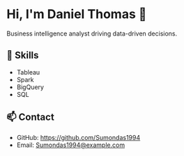 # Hi, I'm Daniel Thomas 👋

Business intelligence analyst driving data-driven decisions.

## 🚀 Skills
- Tableau
- Spark
- BigQuery
- SQL

## 📫 Contact
- GitHub: https://github.com/Sumondas1994
- Email: Sumondas1994@example.com

